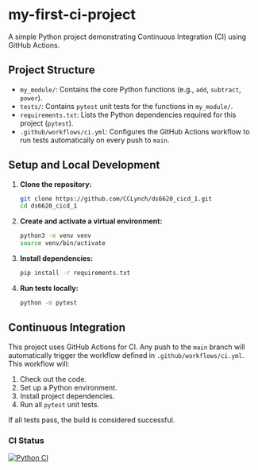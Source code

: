 # my-first-ci-project

A simple Python project demonstrating Continuous Integration (CI) using GitHub Actions.

## Project Structure

- `my_module/`: Contains the core Python functions (e.g., `add`, `subtract`, `power`).
- `tests/`: Contains `pytest` unit tests for the functions in `my_module/`.
- `requirements.txt`: Lists the Python dependencies required for this project (`pytest`).
- `.github/workflows/ci.yml`: Configures the GitHub Actions workflow to run tests automatically on every push to `main`.

## Setup and Local Development

1.  **Clone the repository:**
    ```bash
    git clone https://github.com/CCLynch/ds6620_cicd_1.git
    cd ds6620_cicd_1
    ```

2.  **Create and activate a virtual environment:**
    ```bash
    python3 -m venv venv
    source venv/bin/activate
    ```

3.  **Install dependencies:**
    ```bash
    pip install -r requirements.txt
    ```

4.  **Run tests locally:**
    ```bash
    python -m pytest
    ```

## Continuous Integration

This project uses GitHub Actions for CI. Any push to the `main` branch will automatically trigger the workflow defined in `.github/workflows/ci.yml`. This workflow will:

1.  Check out the code.
2.  Set up a Python environment.
3.  Install project dependencies.
4.  Run all `pytest` unit tests.

If all tests pass, the build is considered successful.

### CI Status

[![Python CI](https://github.com/CCLynch/ds6620_cicd_1/actions/workflows/ci.yml/badge.svg)](https://github.com/CCLynch/ds6620_cicd_1/actions/workflows/ci.yml)